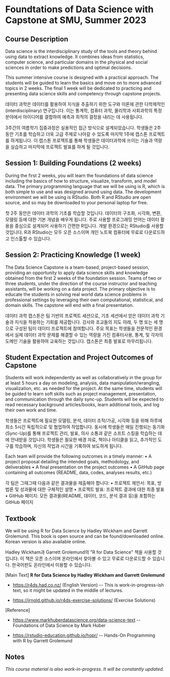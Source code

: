 # Foundtations of Data Science with Capstone at SMU, Summer 2023

## Course Description

Data science is the interdisciplinary study of the tools and theory behind using data to extract knowledge. It combines ideas from statistics, computer science, and particular domains in the physical and social sciences in order to make predictions and optimal decisions.

This summer intensive course is designed with a practical approach. The students will be guided to learn the basics and move on to more advanced topics in 2 weeks. The final 1 week will be dedicated to practicing and presenting data science skills and competency through capstone projects. 

데이터 과학은 데이터를 활용하여 지식을 추출하기 위한 도구와 이론에 관한 다학제적인(interdisciplinary) 연구입니다. 이는 통계학, 컴퓨터 과학, 물리학과 사회과학의 특정 분야에서 아이디어를 결합하여 예측과 최적의 결정을 내리는 데 사용됩니다.

3주간의 여름학기 집중과정은 실용적인 접근 방식으로 설계되었습니다. 학생들은 2주 동안 기초를 학습하고 더욱 고급 주제로 나아갈 수 있도록 마지막 1주에 캡스톤 프로젝트를 하게됩니다. 이 캡스톤 프로젝트를 통해 학생들은 데이터과학에 쓰이는 기술과 역량을 실습하고 마지막에 프로젝트 발표를 하게 될 것입니다.

## Session 1: Building Foundations (2 weeks)
During the first 2 weeks, you will learn the foundations of data science including the basics of how to structure, visualize, transform, and model data. The primary programming language that we will be using is R, which is both simple to use and was designed around using data. The development environment we will be using is RStudio. Both R and RStudio are open source, and so may be downloaded to your personal laptop for free.

첫 2주 동안은 데이터 과학의 기초를 학습할 것입니다. 데이터의 구조화, 시각화, 변환, 모델링 등에 대한 기본 개념을 배우게 됩니다. 주로 사용할 프로그래밍 언어는 데이터 활용을 중심으로 설계되어 사용하기 간편한 R입니다. 개발 환경으로는 RStudio를 사용할 것입니다. R과 RStudio는 모두 오픈 소스이며 개인 노트북 컴퓨터에 무료로 다운로드하고 인스톨할 수 있습니다.

## Session 2: Practicing Knowledge (1 week)  
The Data Science Capstone is a team-based, project-based session, providing an opportunity to apply data science skills and knowledge obtained from the first 2 weeks of the foundation session. Teams of two or three students, under the direction of the course instructor and teaching assistants, will be working on a data project. The primary objective is to educate the students in solving real world data science problems in professional settings by leveraging their own computational, statistical, and domain skills. The capstone will end with a final presentation.

데이터 과학 캡스톤은 팀 기반의 프로젝트 세션으로, 기초 세션에서 얻은 데이터 과학 기술과 지식을 적용하는 기회를 제공합니다. 강사와 조교들의 지도 아래, 두 명 또는 세 명으로 구성된 팀이 데이터 프로젝트에 참여합니다. 주요 목표는 학생들을 전문적인 환경에서 실제 데이터 과학 문제를 해결할 수 있는 역량을 가진 컴퓨터사용, 통계, 및 각자의 도메인 기술을 활용하여 교육하는 것입니다. 캡스톤은 최종 발표로 마무리됩니다.

## Student Expectation and Project Outcomes of Capstone

Students will work independently as well as collaboratively in the group for at least 5 hours a day on modeling, analysis, data manipulation/wrangling, visualization, etc. as needed for the project. At the same time, students will be guided to learn soft skills such as project management, presentation, and communication through the daily sync-up. Students will be expected to read necessary background articles/books, learn additional tools, and log their own work and time.

학생들은 프로젝트에 필요한 모델링, 분석, 데이터 조작/가공, 시각화 등을 위해 하루에 최소 5시간 독립적으로 및 협업하여 작업합니다. 동시에 학생들은 매일 진행되는 동기화(Sync-Up)를 통해 프로젝트 관리, 발표, 의사 소통과 같은 소프트 스킬을 학습하는 데에 안내받을 것입니다. 학생들은 필요한 배경 자료, 책이나 아티클을 읽고, 추가적인 도구를 학습하며, 자신의 작업과 시간을 기록하여 보도하게 됩니다.

Each team will provide the following outcomes in a timely manner:
•	A project proposal detailing the intended goals, methodology, and deliverables
•	A final presentation on the project outcomes
•	A GitHub page containing all outcomes (README, data, codes, analyses results, etc.)

각 팀은 그때그때 다음과 같은 결과물을 제출해야 합니다:
• 프로젝트 제안서: 목표, 방법론 및 성과물에 대한 구체적인 설명
• 프로젝트 발표: 프로젝트 결과에 대한 최종 발표
• GitHub 페이지: 모든 결과물(README, 데이터, 코드, 분석 결과 등)을 포함하는 GitHub 페이지

## Textbook

We will be using R for Data Science by Hadley Wickham and Garrett Grolemund. This book is open source and can be found/downloaded online. Korean version is also available online.

Hadley Wickham과 Garrett Grolemund의 "R for Data Science" 책을 사용할 것입니다. 이 책은 오픈 소스이며 온라인에서 찾아볼 수 있고 무료로 다운로드할 수 있습니다. 한국어판도 온라인에서 이용할 수 있습니다.
  
[Main Text] __R for Data Science by Hadley Wickham and Garrett Grolemund__

- https://r4ds.had.co.nz/ (English Version) -- This is work-in-progress-ish text, so it might be updated in the middle of lectures.
  
- https://jrnold.github.io/r4ds-exercise-solutions/ (Exercise Solutions)

[Reference] 

- https://www.markhuberdatascience.org/data-science-text -- Foundations of Data Science by Mark Huber
   
- https://rstudio-education.github.io/hopr/ -- Hands-On Programming with R by Garrett Grolemund  
  
## Notes
*This course material is also work-in-progress. It will be constantly updated.*
